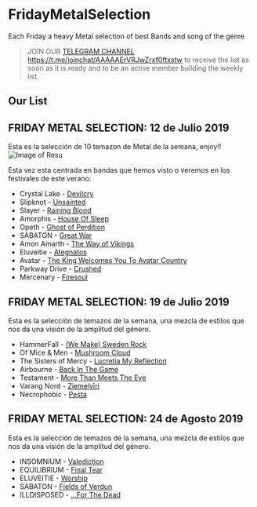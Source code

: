 # FridayMetalSelection
Each Friday a heavy Metal selection of best Bands and song of the genre


> JOIN OUR [TELEGRAM CHANNEL](https://t.me/joinchat/AAAAAErVRJwZrxf0ftxstw) https://t.me/joinchat/AAAAAErVRJwZrxf0ftxstw  to receive the list as soon as it is ready and
> to be an active member building the weekly list.

Our List
---


FRIDAY METAL SELECTION: 12 de Julio 2019
---

Esta es la selección de 10 temazon de Metal de la semana, enjoy!!
![Image of Resu](2.jpg)

Esta vez esta centrada en bandas que hemos visto o veremos en los festivales de este verano:

* Crystal Lake - [Devilcry](https://www.youtube.com/watch?v=yjr9TZjTqIM)
* Slipknot - [Unsainted](https://www.youtube.com/watch?v=VpATBBRajP8)
* Slayer - [Raining Blood](https://www.youtube.com/watch?v=d3-ITn0e00U)
* Amorphis - [House Of Sleep](https://www.youtube.com/watch?v=CleR2nYASdo)
* Opeth - [Ghost of Perdition](https://www.youtube.com/watch?v=BAlDEcQMLio)
* SABATON - [Great War](https://www.youtube.com/watch?v=HkbG39-T4H0)
* Amon Amarth - [The Way of Vikings](https://www.youtube.com/watch?v=55OJ17cHeJA)
* Eluveitie - [Ategnatos](https://www.youtube.com/watch?v=BG6en2WyAsw)
* Avatar - [The King Welcomes You To Avatar Country](https://www.youtube.com/watch?v=zfqdCXz8Yww)
* Parkway Drive - [Crushed](https://www.youtube.com/watch?v=9m4685liWb0)
* Mercenary - [Firesoul](https://www.youtube.com/watch?v=OX3wKFYuwbs)


FRIDAY METAL SELECTION: 19 de Julio 2019
----

Esta es la selección de  temazos de la semana, una mezcla de estilos que nos da una visión
de la amplitud del género.


* HammerFall - [(We Make) Sweden Rock ](https://www.youtube.com/watch?v=JbJNccQaKzs)
* Of Mice & Men - [Mushroom Cloud](https://www.youtube.com/watch?v=u1pS2xw3FI4)
* The Sisters of Mercy - [Lucretia My Reflection](https://www.youtube.com/watch?v=IuezNswtRfo)
* Airbourne - [Back In The Game](https://www.youtube.com/watch?v=FlPalDkWsuA)
* Testament - [More Than Meets The Eye](https://www.youtube.com/watch?v=09rHDabBQfA)
* Varang Nord - [Ziemeļvīri](https://www.youtube.com/watch?v=MSoKYMd27XM)
* Necrophobic - [Pesta](https://www.youtube.com/watch?v=6ApYgfDc308)



FRIDAY METAL SELECTION: 24 de Agosto 2019
----

Esta es la selección de  temazos de la semana, una mezcla de estilos que nos da una visión
de la amplitud del género.


* INSOMNIUM - [Valediction](https://www.youtube.com/watch?v=_ZLguQ-8w3M)
* EQUILIBRIUM - [Final Tear ](https://www.youtube.com/watch?v=fsbMQihWHyc)
* ELUVEITIE - [Worship](https://www.youtube.com/watch?v=ubhf4AAL5Hc)
* SABATON - [Fields of Verdun](https://www.youtube.com/watch?v=xP8G-LwWNn0)
* ILLDISPOSED - [...For The Dead](https://www.youtube.com/watch?v=FtzGtpHF74o)



